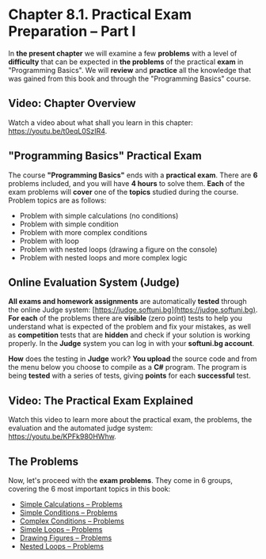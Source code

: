# Chapter 8.1. Practical Exam Preparation – Part I

In **the present chapter** we will examine a few **problems** with a level of **difficulty** that can be expected in **the problems** of the practical **exam** in "Programming Basics". We will **review** and **practice** all the knowledge that was gained from this book and through the "Programming Basics" course.

## Video: Chapter Overview

Watch a video about what shall you learn in this chapter: https://youtu.be/t0eqL0SzIR4.

## "Programming Basics" Practical Exam

The course **"Programming Basics"** ends with a **practical exam**. There are **6** problems included, and you will have **4 hours** to solve them. **Each** of the exam problems will **cover** one of the **topics** studied during the course. Problem topics are as follows:

* Problem with simple calculations \(no conditions\)
* Problem with simple condition
* Problem with more complex conditions
* Problem with loop
* Problem with nested loops \(drawing a figure on the console\)
* Problem with nested loops and more complex logic

## Online Evaluation System \(Judge\)

**All exams and homework assignments** are automatically **tested** through the online Judge system: [https://judge.softuni.bg](https://judge.softuni.bg). **For each** of the problems there are **visible** \(zero point\) tests to help you understand what is expected of the problem and fix your mistakes, as well as **competition** tests that are **hidden** and check if your solution is working properly. In the **Judge** system you can log in with your **softuni.bg account**.

**How** does the testing in **Judge** work? **You upload** the source code and from the menu below you choose to compile as a **C\#** program. The program is being **tested** with a series of tests, giving **points** for each **successful** test.

## Video: The Practical Exam Explained

Watch this video to learn more about the practical exam, the problems, the evaluation and the automated judge system: https://youtu.be/KPFk980HWhw.

## The Problems

Now, let's proceed with the **exam problems**. They come in 6 groups, covering the 6 most important topics in this book:

* [Simple Calculations – Problems](/Content/Chapter-8-1-exam-preparation/simple-calculations-problems/simple-calc-problems.md)
* [Simple Conditions – Problems](/Content/Chapter-8-1-exam-preparation/simple-conditions-problems/simple-conditions-problems.md)
* [Complex Conditions – Problems](/Content/Chapter-8-1-exam-preparation/complex-conditions-problems/complex-conditions-problems.md)
* [Simple Loops – Problems](/Content/Chapter-8-1-exam-preparation/simple-loops-problems/simple-loops-problems.md)
* [Drawing Figures – Problems](/Content/Chapter-8-1-exam-preparation/drawing-figures-problems/drawing-figures-problems.md)
* [Nested Loops – Problems](/Content/Chapter-8-1-exam-preparation/nested-loops-problems/nested-loops-problems.md)



